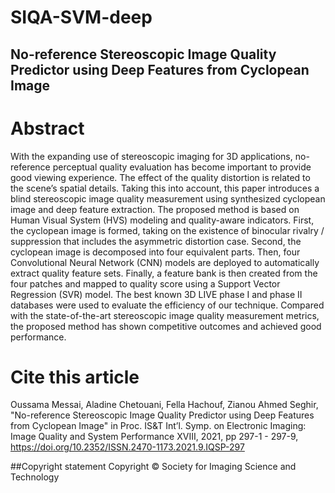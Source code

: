 # SIQA-SVM-deep
## No-reference Stereoscopic Image Quality Predictor using Deep Features from Cyclopean Image

# Abstract
With the expanding use of stereoscopic imaging for 3D applications, no-reference perceptual quality evaluation has become important to provide good viewing experience. The effect of the quality distortion is related to the scene’s spatial details. Taking this into account, this paper introduces a blind stereoscopic image quality measurement using synthesized cyclopean image and deep feature extraction. The proposed method is based on Human Visual System (HVS) modeling and quality-aware indicators. First, the cyclopean image is formed, taking on the existence of binocular rivalry / suppression that includes the asymmetric distortion case. Second, the cyclopean image is decomposed into four equivalent parts. Then, four Convolutional Neural Network (CNN) models are deployed to automatically extract quality feature sets. Finally, a feature bank is then created from the four patches and mapped to quality score using a Support Vector Regression (SVR) model. The best known 3D LIVE phase I and phase II databases were used to evaluate the efficiency of our technique. Compared with the state-of-the-art stereoscopic image quality measurement metrics, the proposed method has shown competitive outcomes and achieved good performance.

# Cite this article 
Oussama Messai, Aladine Chetouani, Fella Hachouf, Zianou Ahmed Seghir, "No-reference Stereoscopic Image Quality Predictor using Deep Features from Cyclopean Image"  in Proc. IS&T Int’l. Symp. on Electronic Imaging: Image Quality and System Performance XVIII,  2021,  pp 297-1 - 297-9,  https://doi.org/10.2352/ISSN.2470-1173.2021.9.IQSP-297

##Copyright statement 
Copyright © Society for Imaging Science and Technology
